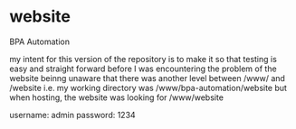 # website
BPA Automation

my intent for this version of the repository is to make it so that testing is easy and straight forward
before I was encountering the problem of the website beinng unaware that there was another level between /www/ and /website
i.e. my working directory was /www/bpa-automation/website but when hosting, the website was looking for /www/website

username: admin
password: 1234
